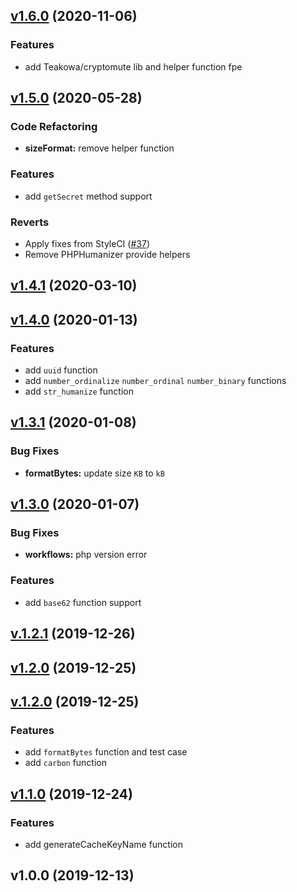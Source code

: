 
<a name="v1.6.0"></a>
## [v1.6.0](https://github.com/lhmusic/helpers/compare/v1.5.0...v1.6.0) (2020-11-06)

### Features

* add Teakowa/cryptomute lib and helper function fpe


<a name="v1.5.0"></a>
## [v1.5.0](https://github.com/lhmusic/helpers/compare/v1.4.1...v1.5.0) (2020-05-28)

### Code Refactoring

* **sizeFormat:** remove helper function

### Features

* add `getSecret` method support

### Reverts

* Apply fixes from StyleCI ([#37](https://github.com/lhmusic/helpers/issues/37))
* Remove PHPHumanizer provide helpers


<a name="v1.4.1"></a>
## [v1.4.1](https://github.com/lhmusic/helpers/compare/v1.4.0...v1.4.1) (2020-03-10)


<a name="v1.4.0"></a>
## [v1.4.0](https://github.com/lhmusic/helpers/compare/v1.3.1...v1.4.0) (2020-01-13)

### Features

* add `uuid` function
* add `number_ordinalize` `number_ordinal` `number_binary` functions
* add `str_humanize` function


<a name="v1.3.1"></a>
## [v1.3.1](https://github.com/lhmusic/helpers/compare/v1.3.0...v1.3.1) (2020-01-08)

### Bug Fixes

* **formatBytes:** update size `KB` to `kB`


<a name="v1.3.0"></a>
## [v1.3.0](https://github.com/lhmusic/helpers/compare/v.1.2.1...v1.3.0) (2020-01-07)

### Bug Fixes

* **workflows:** php version error

### Features

* add `base62` function support


<a name="v.1.2.1"></a>
## [v.1.2.1](https://github.com/lhmusic/helpers/compare/v1.2.0...v.1.2.1) (2019-12-26)


<a name="v1.2.0"></a>
## [v1.2.0](https://github.com/lhmusic/helpers/compare/v.1.2.0...v1.2.0) (2019-12-25)


<a name="v.1.2.0"></a>
## [v.1.2.0](https://github.com/lhmusic/helpers/compare/v1.1.0...v.1.2.0) (2019-12-25)

### Features

* add `formatBytes` function and test case
* add `carbon` function


<a name="v1.1.0"></a>
## [v1.1.0](https://github.com/lhmusic/helpers/compare/v1.0.0...v1.1.0) (2019-12-24)

### Features

* add generateCacheKeyName function


<a name="v1.0.0"></a>
## v1.0.0 (2019-12-13)

